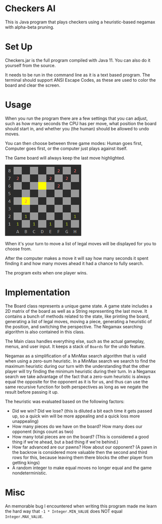 # Checkers AI

This is Java program that plays checkers using a heuristic-based negamax with alpha-beta pruning.

# Set Up

Checkers.jar is the full program compiled with Java 11. You can also do it yourself from the source.

It needs to be run in the command line as it is a text based program. The terminal should support ANSI Escape Codes, as these are used to color the board and clear the screen.

# Usage

When you run the program there are a few settings that you can adjust, such as how many seconds the CPU has per move, what position the board should start in, and whether you (the human) should be allowed to undo moves.

You can then choose between three game modes: Human goes first, Computer goes first, or the computer just plays against itself.

The Game board will always keep the last move highlighted.

![screenshot](/docs/screenshot.png)

When it's your turn to move a list of legal moves will be displayed for you to choose from.

After the computer makes a move it will say how many seconds it spent finding it and how many moves ahead it had a chance to fully search.

The program exits when one player wins.

# Implementation

The Board class represents a unique game state. A game state includes a 2D matrix of the board as well as a String representing the last move. It contains a bunch of methods related to the state, like printing the board, generating a list of legal moves, moving a piece, generating a heuristic of the position, and switching the perspective. The Negamax searching algorithm is also contained in this class.

The Main class handles everything else, such as the actual gameplay, menus, and user input. It keeps a stack of `Boards` for the undo feature.

Negamax as a simplification of a MinMax search algorithm that is valid when using a zero-sum heuristic. In a MinMax search we search to find the maximum heuristic during our turn with the understanding that the other player will try finding the minimum heuristic during their turn. In a Negamax search we take advantage of the fact that a zero-sum heuristic is always equal the opposite for the opponent as it is for us, and thus can use the same recursive function for both perspectives as long as we negate the result before passing it up.

The heuristic was evaluated based on the following factors:

 - Did we win? Did we lose? (this is diluted a bit each time it gets passed up, so a quick win will be more appealing and a quick loss more unappealing) 
 - How many pieces do we have on the board? How many does our opponent (kings count as two)
 - How many total pieces are on the board? (This is considered a good thing if we're ahead, but a bad thing if we're behind.)
 - How far advanced are our pawns? How about our opponent? (A pawn in the backrow is considered more valuable then the second and third rows for this, because leaving them there blocks the other player from getting kings)
 - A random integer to make equal moves no longer equal and the game nondeterministic.
 
 # Misc
 
 An memorable bug I encountered when writing this program made me learn the hard way that `-1 * Integer.MIN_VALUE` does NOT equal `Integer.MAX_VALUE`. 
